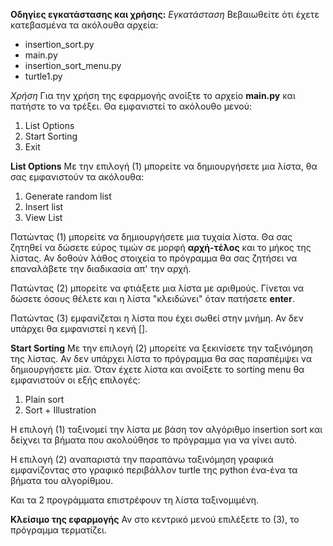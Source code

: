 **Οδηγίες εγκατάστασης και χρήσης:**
*Εγκατάσταση*
Βεβαιωθείτε ότι έχετε κατεβασμένα τα ακόλουθα αρχεία:
- insertion_sort.py
- main.py
- insertion_sort_menu.py
- turtle1.py

*Χρήση*
Για την χρήση της εφαρμογής ανοίξτε το αρχείο **main.py** και πατήστε το να τρέξει. Θα εμφανιστεί το ακόλουθο μενού:
1. List Options
2. Start Sorting
3. Exit

**List Options**
Με την επιλογή (1) μπορείτε να δημιουργήσετε μια λίστα, θα σας εμφανιστούν τα ακόλουθα:

1. Generate random list
2. Insert list
3. View List

Πατώντας (1) μπορείτε να δημιουργήσετε μια τυχαία λίστα. Θα σας ζητηθεί να δώσετε εύρος τιμών σε μορφή **αρχή-τέλος** και το μήκος της λίστας. Αν δοθούν λάθος στοιχεία το πρόγραμμα θα σας ζητήσει να επαναλάβετε την διαδικασία απ' την αρχή.

Πατώντας (2) μπορείτε να φτιάξετε μια λίστα με αριθμούς. Γίνεται να δώσετε όσους θέλετε και η λίστα "κλειδώνει" όταν πατήσετε **enter**.

Πατώντας (3) εμφανίζεται η λίστα που έχει σωθεί στην μνήμη. Αν δεν υπάρχει θα εμφανιστεί η κενή [].

**Start Sorting**
Με την επιλογή (2) μπορείτε να ξεκινίσετε την ταξινόμηση της λίστας. Αν δεν υπάρχει λίστα το πρόγραμμα θα σας παραπέμψει να δημιουργήσετε μία. Όταν έχετε λίστα και ανοίξετε το sorting menu θα εμφανιστούν οι εξής επιλογές:

1. Plain sort
2. Sort + Illustration

Η επιλογή (1) ταξινομεί την λίστα με βάση τον αλγόριθμο insertion sort και δείχνει τα βήματα που ακολούθησε το πρόγραμμα για να γίνει αυτό.

Η επιλογή (2) αναπαριστά την παραπάνω ταξινόμηση γραφικά εμφανίζοντας στο γραφικό περιβάλλον turtle της python ένα-ένα τα βήματα του αλγορίθμου.

Και τα 2 προγράμματα επιστρέφουν τη λίστα ταξινομιμένη.

**Κλείσιμο της εφαρμογής**
Αν στο κεντρικό μενού επιλέξετε το (3), το πρόγραμμα τερματίζει.
